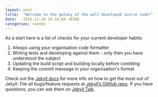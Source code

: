 ```yaml
---
layout: post
title:  "Welcome to the galaxy of the well-developed source code!"
date:   2019-12-19 14:18:08 +0100
categories: random
---
```

As a start here is a list of checks for your current developer habits: 
1. Always using your organisation code formatter
2. Writing tests and developing against them - only then you have understood the subject
3. Updating the build script and building locally before comitting
4. Keeping the commit message in your organisation's format



Check out the [Jekyll docs][jekyll-docs] for more info on how to get the most out of Jekyll. File all bugs/feature requests at [Jekyll’s GitHub repo][jekyll-gh]. If you have questions, you can ask them on [Jekyll Talk][jekyll-talk].

[jekyll-docs]: https://jekyllrb.com/docs/home
[jekyll-gh]:   https://github.com/jekyll/jekyll
[jekyll-talk]: https://talk.jekyllrb.com/